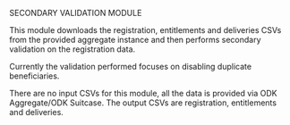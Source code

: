 SECONDARY VALIDATION MODULE

This module downloads the registration, entitlements and deliveries CSVs from the provided aggregate instance and then performs secondary validation on the registration data.

Currently the validation performed focuses on disabling duplicate beneficiaries.

There are no input CSVs for this module, all the data is provided via ODK Aggregate/ODK Suitcase.
The output CSVs are registration, entitlements and deliveries.
